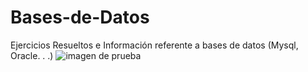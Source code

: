 # Bases-de-Datos
Ejercicios Resueltos e Información referente a bases de datos (Mysql, Oracle. . .)
![imagen de prueba](/img/.jpg)

